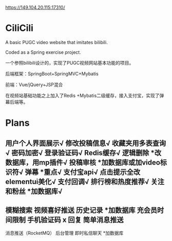 <https://149.104.20.115:17310/>
# CiliCili
A basic PUGC video website that imitates bilibili.

Coded as a Spring exercise project.

一个参照bilibili设计的，实现了PUGC视频网站基本功能的项目。

后端框架：SpringBoot+SpringMVC+Mybatis

前端：Vue/jQuery+JSP混合

在视频站基础功能之上加入了Redis +Mybatis二级缓存，接入支付宝，实现了弹幕后端等。

# Plans

用户个人界面展示√
修改投稿信息√
收藏夹用多表查询√
密码加密√
登录验证码√
Redis缓存√
逻辑删除 *改数据库，用mp插件√
投稿审核 *加数据库或加video标识符√
弹幕 *重点√
支付宝api√
点击提示全改elementui美化√
支付回调√
排行榜和热度推荐√
关注和粉丝 *加数据库√
-------------------------
模糊搜索
视频喜好推送
历史记录 *加数据库
充会员时间限制
手机验证码 x
回复 简单消息推送
---------------------------------------
消息推送（RocketMQ）
后台管理
即时私信聊天 *加数据库
